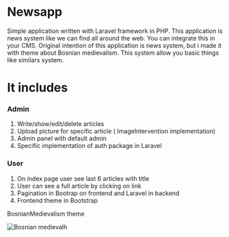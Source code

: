 # Newsapp


Simple application written with Laravel framework in PHP. This application is news system like we can find all around the web. You can integrate this in your CMS. Original intention of this application is news system, but i made it with theme about Bosnian medievalism. This system allow you basic things like similars system.

# It includes
### Admin
  1. Write/show/edit/delete articles
  2. Upload picture for specific article ( ImageIntervention implementation)
  3. Admin panel with default admin
  4. Specific implementation of auth package in Laravel

  
### User
  1. On index page user see last 6 articles with title
  2. User can see a full article by clicking on link 
  3. Pagination in Bootrap on frontend and Laravel in backend
  4. Frontend theme in Bootstrap

BosnianMedievalism theme

![Bosnian medievalh](https://user-images.githubusercontent.com/58860019/71449906-aad5d580-2757-11ea-9d3a-cd47e3028a9d.png)
